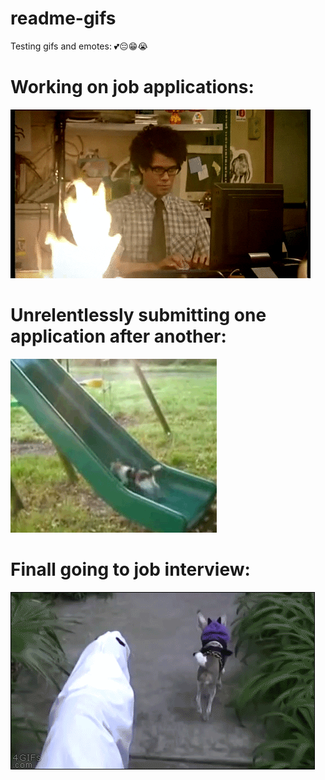 # readme-gifs

Testing gifs and emotes: 💕😔😁😭

# Working on job applications:

<img src="https://github.com/Mary-Tyler-Moore/readme-gifs/blob/master/random/busy.gif?raw=true" />

<br/>

# Unrelentlessly submitting one application after another:

<img src="https://github.com/Mary-Tyler-Moore/readme-gifs/blob/master/random/fml.gif?raw=true" />

<br/>

# Finall going to job interview:

<img src="https://github.com/Mary-Tyler-Moore/readme-gifs/blob/master/random/dog.gif?raw=true" />
